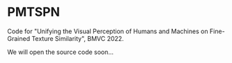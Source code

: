 # PMTSPN
Code for "Unifying the Visual Perception of Humans and Machines on Fine-Grained Texture Similarity", BMVC 2022.

We will open the source code soon...
